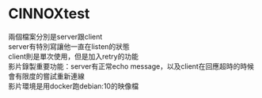 # CINNOXtest

兩個檔案分別是server跟client<br />
server有特別寫讓他一直在listen的狀態<br />
client則是單次使用，但是加入retry的功能<br />
影片錄製重要功能：server有正常echo message，以及client在回應超時的時候會有限度的嘗試重新連線<br />
影片環境是用docker跑debian:10的映像檔<br />


